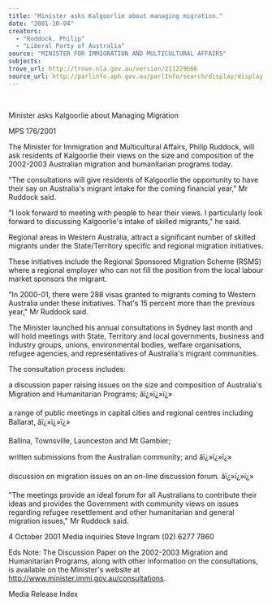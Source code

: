 ```yaml
---
title: "Minister asks Kalgoorlie about managing migration."
date: "2001-10-04"
creators:
  - "Ruddock, Philip"
  - "Liberal Party of Australia"
source: "MINISTER FOR IMMIGRATION AND MULTICULTURAL AFFAIRS"
subjects:
trove_url: http://trove.nla.gov.au/version/211229666
source_url: http://parlinfo.aph.gov.au/parlInfo/search/display/display.w3p;query=Id%3A%22media/pressrel/DI356%22
---
```


  

 Minister asks Kalgoorlie about Managing Migration

 MPS 176/2001

 The Minister for Immigration and Multicultural Affairs, Philip Ruddock, will ask residents of Kalgoorlie their views on the size and composition of the 2002-2003 Australian migration and humanitarian programs today.

 "The consultations will give residents of Kalgoorlie the opportunity to have their say on Australia's migrant intake for the coming financial year," Mr Ruddock said.

 "I look forward to meeting with people to hear their views. I particularly look forward to discussing Kalgoorlie's intake of skilled migrants," he said.

 Regional areas in Western Australia, attract a significant number of skilled migrants under the State/Territory specific and regional migration initiatives.

 These initiatives include the Regional Sponsored Migration Scheme (RSMS) where a regional employer who can not fill the position from the local labour market sponsors the migrant.

 "In 2000-01, there were 288 visas granted to migrants coming to Western Australia under these initiatives. That's 15 percent more than the previous year," Mr Ruddock said.

 The Minister launched his annual consultations in Sydney last month and will hold meetings with State, Territory and local governments, business and industry groups, unions, environmental bodies, welfare organisations, refugee agencies, and representatives of Australia's migrant communities.

 The consultation process includes:

 a discussion paper raising issues on the size and composition of Australia's Migration and Humanitarian Programs; âï¿»ï¿»ï¿»

 a range of public meetings in capital cities and regional centres including Ballarat, âï¿»ï¿»ï¿»

 Ballina, Townsville, Launceston and Mt Gambier;

 written submissions from the Australian community; and âï¿»ï¿»ï¿»

 discussion on migration issues on an on-line discussion forum. âï¿»ï¿»ï¿»

 "The meetings provide an ideal forum for all Australians to contribute their ideas and provides the Government with community views on issues regarding refugee resettlement and other humanitarian and general migration issues," Mr Ruddock said.

 4 October 2001 Media inquiries Steve Ingram (02) 6277 7860

 Eds Note: The Discussion Paper on the 2002-2003 Migration and Humanitarian Programs, along with other information on the consultations, is available on the Minister's website at http://www.minister.immi.gov.au/consultations.

 Media Release Index

  

